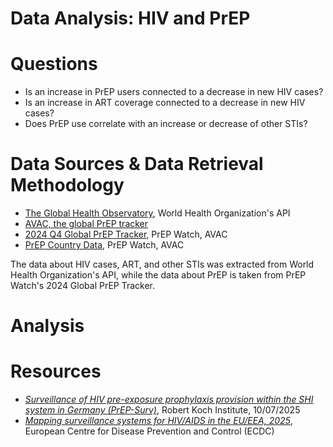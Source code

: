# Data Analysis: HIV and PrEP

# Questions
- Is an increase in PrEP users connected to a decrease in new HIV cases?
- Is an increase in ART coverage connected to a decrease in new HIV cases?
- Does PrEP use correlate with an increase or decrease of other STIs?

# Data Sources & Data Retrieval Methodology
- [The Global Health Observatory](https://www.who.int/data/gho/info/gho-odata-api), World Health Organization's API
- [AVAC, the global PrEP tracker](https://data.prepwatch.org/)
- [2024 Q4 Global PrEP Tracker](https://www.prepwatch.org/resources/global-prep-tracker/), PrEP Watch, AVAC
- [PrEP Country Data](https://www.prepwatch.org/data-by-country/), PrEP Watch, AVAC

The data about HIV cases, ART, and other STIs was extracted from World Health Organization's API, while the data about PrEP is taken from PrEP Watch's 2024 Global PrEP Tracker.

# Analysis


# Resources
- [_Surveillance of HIV pre-exposure prophylaxis provision within the SHI system in Germany (PrEP-Surv)_](https://www.rki.de/EN/Institute/Organisation/Departments/Department-3/Unit-34/PrEP-Surv.html), Robert Koch Institute, 10/07/2025
- [_Mapping surveillance systems for HIV/AIDS in the EU/EEA, 2025_](https://www.ecdc.europa.eu/sites/default/files/documents/hiv-aids-mapping-surveillance-systems-eu-eea.pdf), European Centre for Disease Prevention and Control (ECDC)